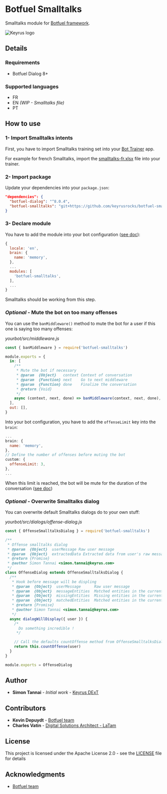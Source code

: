 # Botfuel Smalltalks

Smalltalks module for [Botfuel framework](https://github.com/Botfuel/botfuel-dialog).


![Keyrus logo](https://innovation-itday.fr/wp-content/uploads/2018/04/Keyrus-logo_insightToValue_ssfond_500x250px_web-Keyrus-France-500x250.png)

## Details

### Requirements
* Botfuel Dialog 8+

### Supported languages

* FR
* EN *(WIP - Smalltalks file)*
* PT

## How to use

### 1- Import Smalltalks intents

First, you have to import Smalltalks training set into your [Bot Trainer](https://app.botfuel.io/) app.

For example for french Smalltalks, import the [smalltalks-fr.xlsx](smalltalks-fr.xlsx) file into your trainer.

### 2- Import package
Update your dependencies into your `package.json`:

```json
"dependencies": {
  "botfuel-dialog": "^8.0.4",
  "botfuel-smalltalks": "git+https://github.com/keyrusrocks/botfuel-smalltalks.git"
}
```

### 3- Declare module
You have to add the module into your bot configuration ([see doc](https://docs.botfuel.io/dialog/modules/overview#adding-a-module-to-the-bot-configuration-file)):

```js
{
  locale: 'en',
  brain: {
    name: 'memory',
  },
  ...
  modules: [
    'botfuel-smalltalks',
  ],
  ...
}
```

Smalltalks should be working from this step.

### *Optional* - Mute the bot on too many offenses

You can use the `banMiddleware()` method to mute the bot for a user if this one is saying too many offenses:

*yourbot/src/middleware.js*
```js
const { banMiddleware } = require('botfuel-smalltalks')

module.exports = {
  in: [
    /**
     * Mute the bot if necessary
     * @param  {Object}   context Context of conversation
     * @param  {Function} next    Go to next middleware
     * @param  {Function} done    Finalize the conversation
     * @return {Void}
     */
    async (context, next, done) => banMiddleware(context, next, done),
  ],
  out: [],
}
```

Into your bot configuration, you have to add the `offenseLimit` key into the `brain`:

```js
...
brain: {
  name: 'memory',
},
// Define the number of offenses before muting the bot
custom: {
  offenseLimit: 3,
},
...
```

When this limit is reached, the bot will be mute for the duration of the conversation ([see doc](https://docs.botfuel.io/dialog/reference/configuration#parameters-1))

### *Optional* - Overwrite Smalltalks dialog

You can overwrite default Smalltalks dialogs do to your own stuff:

*yourbot/src/dialogs/offense-dialog.js*

```js
const { OffenseSmalltalksDialog } = require('botfuel-smalltalks')

/**
 * Offense smalltalks dialog
 * @param  {Object}  userMessage Raw user message
 * @param  {Object}  extractedData Extracted data from user's raw message, based on Extractor
 * @return {Promise}
 * @author Simon Tannai <simon.tannai@keyrus.com>
 */
class OffenseDialog extends OffenseSmalltalksDialog {
  /**
   * Hook before message will be displing
   * @param  {Object}  userMessage      Raw user message
   * @param  {Object}  messageEntities  Matched entities in the current message
   * @param  {Object}  missingEntities  Missing entities in the current conversation
   * @param  {Object}  matchedEntities  Matched entities in the current conversation
   * @return {Promise}
   * @author Simon Tannai <simon.tannai@keyrus.com>
   */
  async dialogWillDisplay({ user }) {
    /*
      Do something incredible !
     */

    // Call the defaults countOffense method from OffenseSmalltalksDialog class
    return this.countOffense(user)
  }
}

module.exports = OffenseDialog
```

## Author

* **Simon Tannai** - *Initial work* - [Keyrus DExT](http://www.keyrus.fr/)

## Contributors

* **Kevin Depuydt** - [Botfuel team](http://www.botfuel.io/en)
* **Charles Vatin** - [Digital Solutions Architect - LaTam](http://www.keyrus.com)

## License

This project is licensed under the Apache License 2.0 - see the [LICENSE](LICENSE) file for details

## Acknowledgments
* [Botfuel team](https://www.botfuel.io/en)
